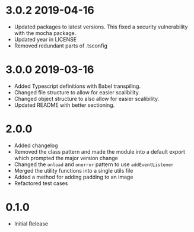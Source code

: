 3.0.2 2019-04-16
==================
* Updated packages to latest versions. This fixed a security vulnerability with the mocha package.
* Updated year in LICENSE
* Removed redundant parts of .tsconfig

3.0.0 2019-03-16
==================

* Added Typescript definitions with Babel transpiling.
* Changed file structure to allow for easier scalibility.
* Changed object structure to also allow for easier scalibility.
* Updated README with better sectioning.

2.0.0
==================
* Added changelog
* Removed the class pattern and made the module into a default export which prompted the major version change
* Changed the `onload` and `onerror` pattern to use `addEventListener`
* Merged the utility functions into a single utils file
* Added a method for adding padding to an image
* Refactored test cases

0.1.0
==================

* Initial Release
